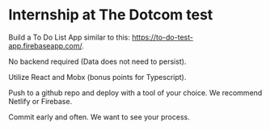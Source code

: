# Internship at The Dotcom test

Build a To Do List App similar to this: https://to-do-test-app.firebaseapp.com/.

No backend required (Data does not need to persist).

Utilize React and Mobx (bonus points for Typescript).

Push to a github repo and deploy with a tool of your choice. We recommend Netlify or Firebase.

Commit early and often.  We want to see your process.
